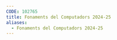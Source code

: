 ```yaml
---
CODE: 102765
title: Fonaments del Computadors 2024-25
aliases:
  - Fonaments del Computadors 2024-25
---
```

